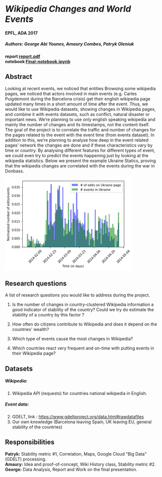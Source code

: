 # *Wikipedia Changes and World Events*

#### EPFL, ADA 2017

##### Authors: George Abi Younes, Amaury Combes, Patryk Oleniuk

**report [report.pdf](https://github.com/Amaumaury/ada-2017/blob/master/project/wikipedia-world-events.pdf)<br>
notebook [Final-notebook.ipynb](https://github.com/Amaumaury/ada-2017/blob/master/project/Final-notebook.ipynb)** 

## Abstract

Looking at recent events, we noticed that entities 
Browsing some wikipedia pages, we noticed that actors involved in main events (e.g. Carles Puigdemont during the Barcelona crisis) get their english wikipedia page updated many times in a short amount of time after the event. Thus, we would like to use Wikipedia datasets, showing changes in Wikipedia pages, and combine it with events datasets, such as conflict, natural disaster or important news. We’re planning to use only english speaking wikipedia and mainly the number of changes and its timestamps, not the content itself. The goal of the project is to correlate the traffic and number of changes for the pages related to the event with the event time (from events dataset). In addition to this, we’re planning to analyse how deep in the event related pages’ network the changes are done and if these characteristics vary by time or country. By analysing different features for different types of event, we could even try to predict the events happening just by looking at the wikipedia statistics. Below we present the example Ukraine Statics, proving that the wikipedia changes are correlated with the events during the war in Donbass.

![ukraine_changes.png](ukraine_changes.png)

## Research questions
A list of research questions you would like to address during the project.

1. Is the number of changes in country-clustered Wikipedia information a good indicator of stability of the country? Could we try do estimate the stability of a country by this factor ? 

2. How often do citizens contribute to Wikipedia and does it depend on the countries' wealth?

3. Which type of events cause the most changes in Wikipedia? 

4. Which countries react very frequent and on-time with putting events in their Wikipedia page?

## Datasets

##### Wikipedia:
1. Wikipedia API (requests) for countries national wikipedia in English.

##### Event data:

2. GDELT, link : https://www.gdeltproject.org/data.html#rawdatafiles
3. Our own knowledge (Barcelona leaving Spain, UK leaving EU, general stability of the countries)

## Responsibilities

**Patryk:** Stability metric #1, Correlation, Maps, Google Cloud "Big Data" 
(GDELT)  processing.<br>
**Amaury:** Idea and proof-of-concept, Wiki History class, Stability metric #2.<br>
**George:** Data Analysis, Report and Work on the final presentation.<br>
